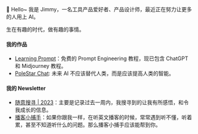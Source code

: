 👋 Hello~
我是 Jimmy，一名工具产品爱好者、产品设计师，最近正在努力让更多的人用上 AI。

生在有趣的时代，做有趣的事情。

#### 我的作品
* [Learning Prompt](https://learningprompt.wiki/)：免费的 Prompt Engineering 教程，现已包含 ChatGPT 和 Midjourney 教程。
* [PoleStar Chat](https://github.com/thinkingjimmy/PoleStarChat): 未来 AI 不应该替代人类，而是应该提高人类的智能。
#### 我的 Newsletter
* [随意搜寻 | 2023](https://xiaobot.net/p/suiyisouxun2023)：主要是记录过去一周内，我搜寻到的让我有所感悟，和令我成长的信息。
* [播客小捕手](https://xiaobot.net/p/xiaobushous1)：如果你跟我一样，在听英文播客的时候，常常遇到听不懂，听着累，甚至不知道听什么的问题。那么播客小捕手应该能帮到你。
